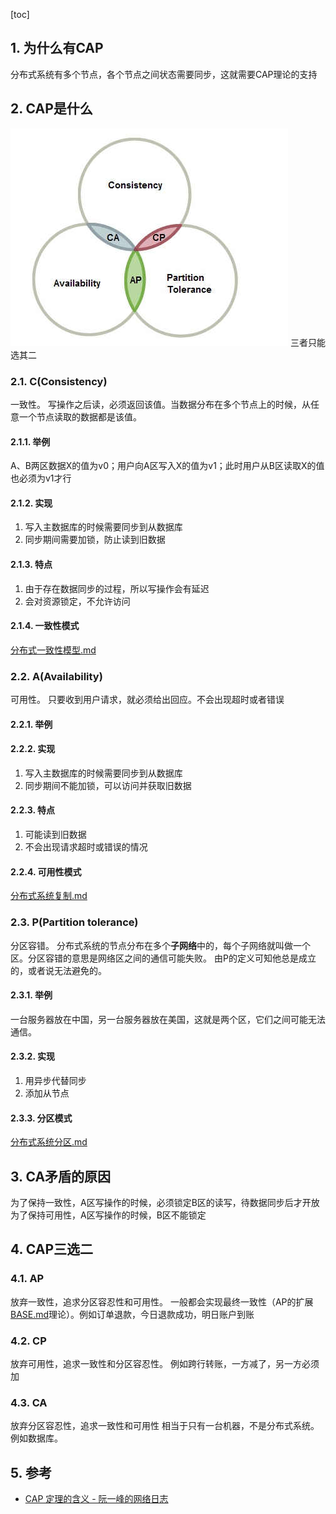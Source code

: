 [toc]
 

## 1. 为什么有CAP

分布式系统有多个节点，各个节点之间状态需要同步，这就需要CAP理论的支持

## 2. CAP是什么

![](https://raw.githubusercontent.com/TDoct/images/master/img/20191230170010.png)
三者只能选其二

### 2.1. C(Consistency)
一致性。
写操作之后读，必须返回该值。当数据分布在多个节点上的时候，从任意一个节点读取的数据都是该值。

#### 2.1.1. 举例
A、B两区数据X的值为v0；用户向A区写入X的值为v1；此时用户从B区读取X的值也必须为v1才行


#### 2.1.2. 实现
1. 写入主数据库的时候需要同步到从数据库
2. 同步期间需要加锁，防止读到旧数据

#### 2.1.3. 特点
1. 由于存在数据同步的过程，所以写操作会有延迟
2. 会对资源锁定，不允许访问


#### 2.1.4. 一致性模式
[分布式一致性模型.md](分布式一致性算法/分布式一致性模型.md)
### 2.2. A(Availability)
可用性。
只要收到用户请求，就必须给出回应。不会出现超时或者错误

#### 2.2.1. 举例

#### 2.2.2. 实现
1. 写入主数据库的时候需要同步到从数据库
2. 同步期间不能加锁，可以访问并获取旧数据

#### 2.2.3. 特点
1. 可能读到旧数据
2. 不会出现请求超时或错误的情况
#### 2.2.4. 可用性模式
[分布式系统复制.md](分布式系统复制.md)
### 2.3.  P(Partition tolerance)
分区容错。
分布式系统的节点分布在多个**子网络**中的，每个子网络就叫做一个区。分区容错的意思是网络区之间的通信可能失败。
由P的定义可知他总是成立的，或者说无法避免的。

#### 2.3.1. 举例
一台服务器放在中国，另一台服务器放在美国，这就是两个区，它们之间可能无法通信。

#### 2.3.2. 实现
1. 用异步代替同步
2. 添加从节点

#### 2.3.3. 分区模式
[分布式系统分区.md](分布式系统分区.md)
## 3. CA矛盾的原因

为了保持一致性，A区写操作的时候，必须锁定B区的读写，待数据同步后才开放
为了保持可用性，A区写操作的时候，B区不能锁定


## 4. CAP三选二

### 4.1. AP
放弃一致性，追求分区容忍性和可用性。
一般都会实现最终一致性（AP的扩展[BASE.md](BASE.md)理论）。例如订单退款，今日退款成功，明日账户到账
### 4.2. CP
放弃可用性，追求一致性和分区容忍性。
例如跨行转账，一方减了，另一方必须加

### 4.3. CA
放弃分区容忍性，追求一致性和可用性
相当于只有一台机器，不是分布式系统。例如数据库。

## 5. 参考

- [CAP 定理的含义 \- 阮一峰的网络日志](http://www.ruanyifeng.com/blog/2018/07/cap.html)
